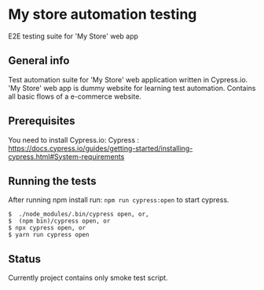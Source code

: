 # My store automation testing
E2E testing suite for 'My Store' web app
## General info
Test automation suite for 'My Store' web application written in Cypress.io. 'My Store' web app is dummy website for learning test automation. Contains all basic flows of a e-commerce website.
## Prerequisites
You need to install Cypress.io: 
Cypress : https://docs.cypress.io/guides/getting-started/installing-cypress.html#System-requirements
## Running the tests
After running npm install run: `npm run cypress:open` to start cypress.
```
$  ./node_modules/.bin/cypress open, or,
$  (npm bin)/cypress open, or
$ npx cypress open, or 
$ yarn run cypress open
```
## Status
Currently project contains only smoke test script.
